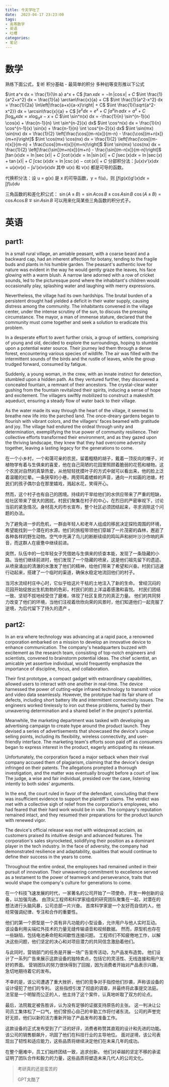 ```yaml
---
title: 今天学吐了
date:  2023-04-17 23:23:00 
tags:
- 高等数学
- 英语
- 吐槽
categories: 
- 笔记
---
```




# 数学

熟练下面公式，复听 积分基础 - 最简单的积分 多种初等变形推以下公式

<!-- more -->

$\int a^x dx = \frac{1}{\ln a} a^x + C$
$\int \tan x dx = -\ln|\cos x| + C$
$\int \frac{1}{a^2+x^2} dx = \frac{1}{a} \arctan\frac{x}{a} + C$
$\int \frac{1}{a^2-x^2} dx = \frac{1}{2a} \ln\left|\frac{a+x}{a-x}\right| + C$
$\int \frac{1}{\sqrt{a^2-x^2}} dx = \arcsin\frac{x}{a} + C$
$\int e^x dx = e^x + C$
$\int a^x \ln a dx = a^x + C$
$\int \log_a x dx = x\log_a x - x + C$
$\int \sin^n(x) dx = -\frac{1}{n} \sin^{n-1}(x) \cos(x) + \frac{n-1}{n} \int \sin^{n-2}(x) dx$
$\int \cos^n(x) dx = \frac{1}{n} \cos^{n-1}(x) \sin(x) + \frac{n-1}{n} \int \cos^{n-2}(x) dx$
$\int \sin(mx) \sin(nx) dx = \frac{1}{2} \left[\frac{\cos[(m-n)x]}{m-n} - \frac{\cos[(m+n)x]}{m+n}\right]$
$\int \cos(mx) \cos(nx) dx = \frac{1}{2} \left[\frac{\cos[(m-n)x]}{m-n} + \frac{\cos[(m+n)x]}{m+n}\right]$
$\int \sin(mx) \cos(nx) dx = \frac{1}{2} \left[\frac{\sin[(m+n)x]}{m+n} - \frac{\sin[(m-n)x]}{m-n}\right]$
$\int \tan(x) dx = \ln|\sec(x)| + C$
$\int \cot(x) dx = \ln|\sin(x)| + C$
$\int \sec(x) dx = \ln|\sec(x) + \tan(x)| + C$
$\int \csc(x) dx = \ln|\csc(x) - \cot(x)| + C$
分部积分法：$\int u(x) v'(x) dx = u(x) v(x) - \int u'(x) v(x) dx$
其中 u(x) 和 v(x) 都是可导的函数。

代换积分法：设 u = g(x) 是 x 的可导函数，y = f(u)，则 $\int f(g(x))g'(x) dx = \int f(u) du$

三角函数的和差化积公式：
$\sin(A \pm B) = \sin A \cos B \pm \cos A \sin B$
$\cos(A \pm B) = \cos A \cos B \mp \sin A \sin B$
可以用来化简某些三角函数的积分式子。
# 英语
## part1:
In a small rural village, an amiable peasant, with a coarse beard and a backward cap, had an inherent affection for botany, tending to the fragile buds and plants in his humble garden. The peasant's authentic love for nature was evident in the way he would gently graze the leaves, his face glowing with a warm blush. A narrow lane adorned with a row of cricket sounds, led to the picturesque pond where the inhabitant's children would occasionally play, splashing water and laughing with merry expressions.

Nevertheless, the village had its own hardships. The brutal burden of a persistent drought had yielded a deficit in their water supply, causing distress among the community. The inhabitants convened in the village center, under the intense scrutiny of the sun, to discuss the pressing circumstance. The mayor, a man of immense stature, declared that the community must come together and seek a solution to eradicate this problem.

In a desperate effort to avert further crisis, a group of settlers, comprising of young and old, decided to explore the surroundings, hoping to stumble upon a potential water source. Their journey led them through a dense forest, encountering various species of wildlife. The air was filled with the intermittent sounds of the birds and the rustle of leaves, while the group trudged forward, consumed by fatigue.

Suddenly, a young woman, in the crew, with an innate instinct for detection, stumbled upon a hidden path. As they ventured further, they discovered a concealed fountain, a remnant of their ancestors. The crystal-clear water gushing from the fountain revitalized their spirits, inducing a sense of hope and excitement. The villagers swiftly mobilized to construct a makeshift aqueduct, ensuring a steady flow of water back to their village.

As the water made its way through the heart of the village, it seemed to breathe new life into the parched land. The once-dreary gardens began to flourish with vibrant colors, and the villagers' faces beamed with gratitude and joy. The village had endured the ordeal through unity and determination, exemplifying the true power of community resilience. Their collective efforts transformed their environment, and as they gazed upon the thriving landscape, they knew that they had overcome adversity together, leaving a lasting legacy for the generations to come.

在一个小乡村，一个和蔼可亲的农民，留着粗糙的胡子，戴着一顶反向的帽子，对植物学有着与生俱来的喜爱，他在自己简陋的花园里照顾着脆弱的花苞和植物。这个农民对自然的真挚热爱，从他轻轻抚摸叶子的方式中就可以看出来，他的脸上泛着温暖的红晕。一条狭窄的小巷，两旁鸣着蟋蟀的声音，通向一片如画的池塘，村民们的孩子偶尔会在那里嬉戏，溅起水花，笑得开心。

然而，这个村子也有自己的困境。持续的干旱给他们的水供应带来了严重的短缺，给社区带来了很大的困扰。村民们聚集在村子的中心，在烈日的严密审视下，讨论当前的紧急情况。身材高大的市长宣布，整个社区必须团结起来，寻求消除这个问题的办法。

为了避免进一步的危机，一群由年轻人和老年人组成的移民决定探险周围的环境，希望能找到一个潜在的水源。他们的旅程带领他们穿越了一片茂密的森林，邂逅了各种各样的野生动物。空气中充满了鸟儿的断断续续的鸣叫声和树叶沙沙作响的声音，而这群人在疲惫中继续前进。

突然，队伍中的一位年轻女子凭借她与生俱来的侦查本能，发现了一条隐藏的小路。当他们继续前进时，他们发现了一个隐藏的喷泉，这是他们祖先留下的遗迹。从喷泉涌出的清澈的水激发了他们的精神，给他们带来了希望和兴奋。村民们迅速行动起来，搭建了一个临时的渠道，确保水稳定地流回他们的村子。

当河水流经村庄中心时，它似乎给这片干枯的土地注入了新的生命。 曾经沉闷的花园开始绽放出生机勃勃的色彩，村民们的脸上洋溢着感激和喜悦。 村民们团结一致、坚韧不拔地经受住了磨难，体现了社区复原力的真正力量。 他们的共同努力改变了他们的环境，当他们注视着欣欣向荣的风景时，他们知道他们一起克服了逆境，为后代留下了持久的遗产 。

## part2:
In an era where technology was advancing at a rapid pace, a renowned corporation embarked on a mission to develop an innovative device to enhance communication. The company's headquarters buzzed with excitement as the research team, consisting of top-notch engineers and scientists, convened to brainstorm potential ideas. The chief scientist, an amicable yet assertive individual, would frequently emphasize the importance of discipline, focus, and collaboration.

Their first prototype, a compact gadget with extraordinary capabilities, allowed users to interact with one another in real-time. The device harnessed the power of cutting-edge infrared technology to transmit voice and video data seamlessly. However, the prototype had its fair share of defects, including short battery life and intermittent connectivity issues. The engineers worked tirelessly to iron out these problems, fueled by their unwavering determination and a shared belief in the project's potential.

Meanwhile, the marketing department was tasked with developing an advertising campaign to create hype around the product launch. They devised a series of advertisements that showcased the device's unique selling points, including its flexibility, wireless connectivity, and user-friendly interface. The marketing team's efforts soon paid off as consumers began to express interest in the product, eagerly anticipating its release.

Unfortunately, the corporation faced a major setback when their rival company accused them of plagiarism, claiming that the device's design infringed on their patents. The allegations prompted a thorough investigation, and the matter was eventually brought before a court of law. The judge, a wise and fair individual, presided over the case, listening intently to both sides' arguments.

In the end, the court ruled in favor of the defendant, concluding that there was insufficient evidence to support the plaintiff's claims. The verdict was met with a collective sigh of relief from the corporation's employees, who had feared that their hard work would be in vain. The company's reputation remained intact, and they resumed their preparations for the product launch with renewed vigor.

The device's official release was met with widespread acclaim, as customers praised its intuitive design and advanced features. The corporation's sales skyrocketed, solidifying their position as a dominant player in the tech industry. In the face of adversity, the company had demonstrated resilience and adaptability, qualities that would continue to define their success in the years to come.

Throughout the entire ordeal, the employees had remained united in their pursuit of innovation. Their unwavering commitment to excellence served as a testament to the power of teamwork and perseverance, traits that would shape the company's culture for generations to come.

在一个科技飞速发展的时代，一家著名的公司开始了一项使命，开发一种创新的设备，以加强沟通。 由顶尖工程师和科学家组成的研究团队聚集在一起，对潜在的想法进行头脑风暴，公司总部一片兴奋。 首席科学家是一个友好而自信的人，他经常强调纪律、专注和合作的重要性。  

他们的第一个原型是一个具有非凡功能的小型设备，允许用户与他人实时互动。 该设备利用尖端红外技术的力量无缝传输语音和视频数据。 然而，原型机也存在一些缺陷，包括电池寿命短和间歇性连接问题。 工程师们不知疲倦地工作，以解决这些问题，他们坚定的决心和对项目潜力的共同信念激励着他们。  

与此同时，营销部门的任务是开展一场广告宣传活动，为产品发布造势。 他们设计了一系列广告来展示这款设备的独特卖点，包括它的灵活性、无线连接和用户友好的界面。 营销团队的努力很快得到了回报，因为消费者开始对产品表示兴趣，急切地期待着它的发布。  

不幸的是，该公司遭遇了重大挫折，他们的竞争对手指控他们抄袭，声称该设备的设计侵犯了他们的专利。 这些指控引发了彻底的调查，并最终将此事提交法庭。 法官是一个明智而公正的人，他主持了这个案件，认真地听取了双方的论点。  

最后，法院裁定被告胜诉，认为没有足够的证据支持原告的主张。 这一判决让公司员工集体松了一口气，他们曾担心自己的辛勤工作将付诸东流。 公司的声誉完好无损，他们以新的活力重新开始了产品发布的准备工作。  

这款设备的正式发布受到了广泛的好评，消费者称赞其直观的设计和先进的功能。 该公司的销售额飙升，巩固了他们在科技行业的主导地位。 面对逆境，该公司表现出了韧性和适应能力，这些品质将继续决定他们在未来几年的成功。  

在整个磨难中，员工们始终团结一致，追求创新。 他们对卓越的坚定不移的承诺证明了团队合作和毅力的力量，这些品质将塑造未来几代人的公司文化。

> 考研真的还是蛮苦的
>
> GPT太酷了
